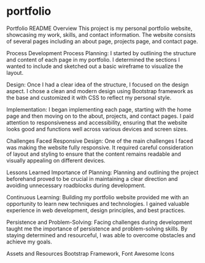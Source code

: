 # portfolio

Portfolio README
Overview
This project is my personal portfolio website, showcasing my work, skills, and contact information. The website consists of several pages including an about page, projects page, and contact page.

Process
Development Process
Planning: I started by outlining the structure and content of each page in my portfolio. I determined the sections I wanted to include and sketched out a basic wireframe to visualize the layout.

Design: Once I had a clear idea of the structure, I focused on the design aspect. I chose a clean and modern design using Bootstrap framework as the base and customized it with CSS to reflect my personal style.

Implementation: I began implementing each page, starting with the home page and then moving on to the about, projects, and contact pages. I paid attention to responsiveness and accessibility, ensuring that the website looks good and functions well across various devices and screen sizes.

Challenges Faced
Responsive Design: One of the main challenges I faced was making the website fully responsive. It required careful consideration of layout and styling to ensure that the content remains readable and visually appealing on different devices.

Lessons Learned
Importance of Planning: Planning and outlining the project beforehand proved to be crucial in maintaining a clear direction and avoiding unnecessary roadblocks during development.

Continuous Learning: Building my portfolio website provided me with an opportunity to learn new techniques and technologies. I gained valuable experience in web development, design principles, and best practices.

Persistence and Problem-Solving: Facing challenges during development taught me the importance of persistence and problem-solving skills. By staying determined and resourceful, I was able to overcome obstacles and achieve my goals.

Assets and Resources
Bootstrap Framework,
Font Awesome Icons
